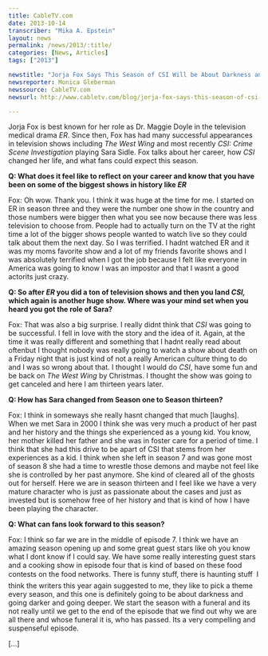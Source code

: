 ```yaml
---
title: CableTV.com
date: 2013-10-14
transcriber: "Mika A. Epstein"
layout: news
permalink: /news/2013/:title/
categories: [News, Articles]
tags: ["2013"]

newstitle: "Jorja Fox Says This Season of CSI Will be About Darkness and Going Darker"
newsreporter: Monica Gleberman
newssource: CableTV.com
newsurl: http://www.cabletv.com/blog/jorja-fox-says-this-season-of-csi-will-be-about-darkness-and-going-darker/

---
```


Jorja Fox is best known for her role as Dr. Maggie Doyle in the television medical drama *ER*. Since then, Fox has had many successful appearances in television shows including *The West Wing* and most recently *CSI: Crime Scene Investigation* playing Sara Sidle. Fox talks about her career, how *CSI* changed her life, and what fans could expect this season.

**Q: What does it feel like to reflect on your career and know that you have been on some of the biggest shows in history like *ER***

Fox: Oh wow. Thank you. I think it was huge at the time for me. I started on ER in season three and they were the number one show in the country and those numbers were bigger then what you see now because there was less television to choose from. People had to actually turn on the TV at the right time a lot of the bigger shows people wanted to watch live so they could talk about them the next day. So I was terrified. I hadnt watched ER and it was my moms favorite show and a lot of my friends favorite shows and I was absolutely terrified when I got the job because I felt like everyone in America was going to know I was an impostor and that I wasnt a good actorits just crazy.

**Q: So after *ER* you did a ton of television shows and then you land *CSI,* which again is another huge show. Where was your mind set when you heard you got the role of Sara?**

Fox: That was also a big surprise. I really didnt think that *CSI* was going to be successful. I fell in love with the story and the idea of it. Again, at the time it was really different and something that I hadnt really read about oftenbut I thought nobody was really going to watch a show about death on a Friday night that is just kind of not a really American culture thing to do and I was so wrong about that. I thought I would do *CSI*, have some fun and be back on *The West Wing* by Christmas. I thought the show was going to get canceled and here I am thirteen years later.

**Q: How has Sara changed from Season one to Season thirteen?**

Fox: I think in someways she really hasnt changed that much [laughs]. When we met Sara in 2000 I think she was very much a product of her past and her history and the things she experienced as a young kid. You know, her mother killed her father and she was in foster care for a period of time. I think that she had this drive to be apart of CSI that stems from her experiences as a kid. I think when she left in season 7 and was gone most of season 8 she had a time to wrestle those demons and maybe not feel like she is controlled by her past anymore. She kind of cleared all of the ghosts out for herself. Here we are in season thirteen and I feel like we have a very mature character who is just as passionate about the cases and just as invested but is somehow free of her history and that is kind of how I have been playing the character.

**Q: What can fans look forward to this season?**

Fox: I think so far we are in the middle of episode 7. I think we have an amazing season opening up and some great guest stars like oh you know what I dont know if I could say. We have some really interesting guest stars and a cooking show in episode four that is kind of based on these food contests on the food networks. There is funny stuff, there is haunting stuff  I think the writers this year again suggested to me, they like to pick a theme every season, and this one is definitely going to be about darkness and going darker and going deeper. We start the season with a funeral and its not really until we get to the end of the episode that we find out why we are all there and whose funeral it is, who has passed. Its a very compelling and suspenseful episode.

[...]

